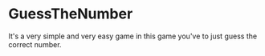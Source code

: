 # GuessTheNumber
It's a very simple and very easy game in this game you've to just guess the correct number.
